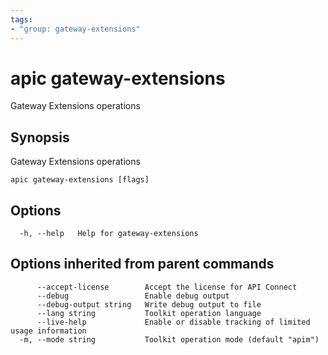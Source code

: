 ```yaml
---
tags:
- "group: gateway-extensions"
---
```

# apic gateway-extensions

Gateway Extensions operations

## Synopsis

Gateway Extensions operations

```
apic gateway-extensions [flags]
```

## Options

```
  -h, --help   Help for gateway-extensions
```

## Options inherited from parent commands

```
      --accept-license        Accept the license for API Connect
      --debug                 Enable debug output
      --debug-output string   Write debug output to file
      --lang string           Toolkit operation language
      --live-help             Enable or disable tracking of limited usage information
  -m, --mode string           Toolkit operation mode (default "apim")
```
